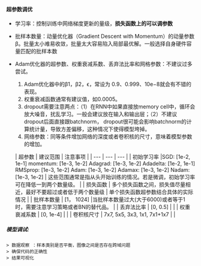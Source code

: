 #### 超参数调优

- 学习率：控制训练中网络梯度更新的量级，**损失函数上的可以调参数**
- 批样本数量：动量优化器（Gradient Descent with Momentum）的动量参数β。批量太小难易收敛，批量太大容易陷入局部最优解。一般选择自身硬件容量匹配的批样本数
- Adam优化器的超参数、权重衰减系数、丢弃法比率和网格参数：不建议过多尝试。
    1. Adam优化器中的β1，β2，ϵ，常设为 0.9、0.999、10e−8就会有不错的表现。
    2. 权重衰减函数通常有建议值，如0.0005。
    3. dropout需要注意两点：（1）在RNN中如果直接放memory cell中，循环会放大噪音，扰乱学习。一般会建议放在输入和输出层；（2）不建议dropout后面直接跟batchnorm， dropout很可能会影响batchnorm的计算统计量，导致方差偏移，这种情况下使得模型垮掉。
    4. 网络参数：同等条件增加网络的深度或者卷积核的尺寸，意味着模型参数的增加。
    
    | 超参数 | 建议范围 | 注意事项 |
| --- | --- | --- |
| 初始学习率 |SGD: [1e-2, 1e-1] momentum: [1e-3, 1e-2] Adagrad: [1e-3, 1e-2] Adadelta: [1e-2, 1e-1] RMSprop: [1e-3, 1e-2] Adam: [1e-3, 1e-2] Adamax: [1e-3, 1e-2] Nadam: [1e-3, 1e-2] | 这些范围通常是指从头开始训练的情况。若是微调，初始学习率可在降低一到两个数量级。 |
| 损失函数 | 多个损失函数之间，损失值尽量相近，最好不要超过或者低于两个数量级 | 单个损失函数超参数结合具体的实际情况  |
| 批样本数量 | [1， 1024] |当批样本数量过大(大于6000)或者等于1时，需要注意学习策略或者BN的替代品。  |
| 丢弃法比率 | [0, 0.5] |  |
| 权重衰减系数 | [0, 1e-4] |  |
| 卷积核尺寸 | 7x7, 5x5, 3x3, 1x1, 7x1+1x7 |  |

##### 模型调试:
    > 数据观察 ：样本类别是否平衡，图像之间是否存在跨域问题
    > 确保代码的正确性
    > 结果可视化
    
  



